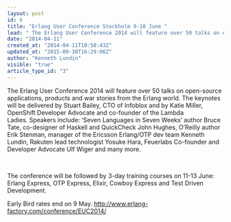 ```yaml
---
layout: post
id: 6
title: "Erlang User Conference Stockholm 9-10 June "
lead: " The Erlang User Conference 2014 will feature over 50 talks on open-source applications, products and war stories from the Erlang world."
date: "2014-04-11"
created_at: "2014-04-11T10:58:43Z"
updated_at: "2015-09-30T16:29:06Z"
author: "Kenneth Lundin"
visible: "true"
article_type_id: "3"
---
```


 The Erlang User Conference 2014 will feature over 50 talks on open-source applications, products and war stories from the Erlang world. The keynotes will be delivered by Stuart Bailey, CTO of Infoblox and by Katie Miller, OpenShift Developer Advocate and co-founder of the Lambda Ladies. Speakers include: ‘Seven Languages in Seven Weeks’ author Bruce Tate, co-designer of Haskell and QuickCheck John Hughes, O’Reilly author Erik Stenman, manager of the Ericsson Erlang/OTP dev team Kenneth Lundin, Rakuten lead technologist Yosuke Hara, Feuerlabs Co-founder and Developer Advocate Ulf Wiger and many more.

  

 The conference will be followed by 3-day training courses on 11-13 June: Erlang Express, OTP Express, Elixir, Cowboy Express and Test Driven Development.

 Early Bird rates end on 9 May.
<http://www.erlang-factory.com/conference/EUC2014/>
